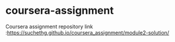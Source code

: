 # coursera-assignment
 Coursera assignment repository
link :https://suchethg.github.io/coursera_assignment/module2-solution/

